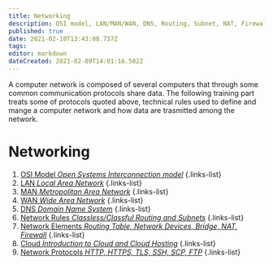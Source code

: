 ```yaml
---
title: Networking
description: OSI model, LAN/MAN/WAN, DNS, Routing, Subnet, NAT, Firewall, Cloud, HTTP/HTTPs
published: true
date: 2021-02-10T13:43:00.737Z
tags: 
editor: markdown
dateCreated: 2021-02-09T14:01:16.502Z
---
```


A computer network is composed of several computers that through some common communication protocols share data.
The following training part treats some of protocols quoted above, technical rules used to define and mange a computer network and how data are trasmitted among the network.

# Networking

1. [OSI Model *Open Systems Interconnection model*](/training/commons/networking/osi)
{.links-list}
2. [LAN *Local Area Network*](/training/commons/networking/lan)
{.links-list}
3. [MAN *Metropolitan Area Network*](/training/commons/networking/man)
{.links-list}
4. [WAN *Wide Area Network*](/training/commons/networking/wan)
{.links-list}
5. [DNS *Domain Name System*](/training/commons/networking/dns)
{.links-list}
6. [Network Rules *Classless/Classful Routing and Subnets*](/training/commons/networking/rules)
{.links-list}
7. [Network Elements *Routing Table, Network Devices, Bridge, NAT, Firewall*](/training/commons/networking/elements)
{.links-list}
8. [Cloud *Introduction to Cloud and Cloud Hosting*](/training/commons/networking/cloud)
{.links-list}
9. [Network Protocols *HTTP, HTTPS, TLS, SSH, SCP, FTP*](/training/commons/networking/protocols)
{.links-list}